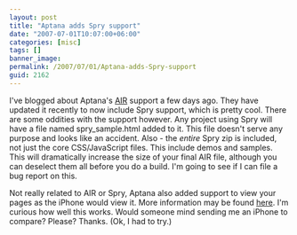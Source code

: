 ```yaml
---
layout: post
title: "Aptana adds Spry support"
date: "2007-07-01T10:07:00+06:00"
categories: [misc]
tags: []
banner_image: 
permalink: /2007/07/01/Aptana-adds-Spry-support
guid: 2162
---
```


I've blogged about Aptana's <a href="http://www.aptana.com/air/">AIR</a> support a few days ago. They have updated it recently to now include Spry support, which is pretty cool. There are some oddities with the support however. Any project using Spry will have a file named spry_sample.html added to it. This file doesn't serve any purpose and looks like an accident. Also - the <i>entire</i> Spry zip is included, not just the core CSS/JavaScript files. This include demos and samples. This will dramatically increase the size of your final AIR file, although you can deselect them all before you do a build. I'm going to see if I can file a bug report on this. 

Not really related to AIR or Spry, Aptana also added support to view your pages as the iPhone would view it. More information may be found <a href="http://www.aptana.com/iphone/">here</a>. I'm curious how well this works. Would someone mind sending me an iPhone to compare? Please? Thanks. (Ok, I had to try.)